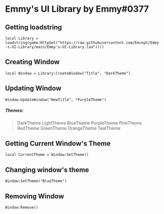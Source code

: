 # Emmy's UI Library by Emmy#0377

## Getting loadstring
`local Library = loadstring(game:HttpGet("https://raw.githubusercontent.com/Emcept/Emmy-s-UI-Library/main/Emmy's-UI-Library.lua"))()`


## Creating Window
`local Window = Library:CreateWindow("Title", "DarkTheme")`

## Updating Window
`Window:UpdateWindow("NewTitle", "PurpleTheme")`

##### Themes:
> DarkTheme
> LightTheme
> BlueTheme
> PurpleTheme
> PinkTheme
> RedTheme
> GreenTheme
> OrangeTheme
> TealTheme

## Getting Current Window's Theme
`local CurrentTheme = Window:GetTheme()`

## Changing window's theme
`Window:SetTheme("BlueTheme")`

## Removing Window
`Window:Remove()`
